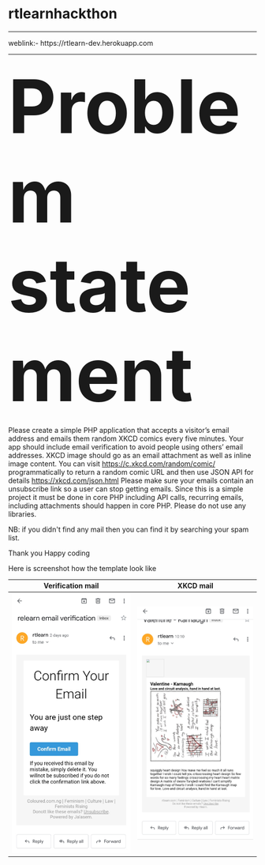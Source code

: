 # rtlearnhackthon
<hr/>
weblink:- https://rtlearn-dev.herokuapp.com
<hr/>
<b style="font-size:150px;">Problem statement</b>

Please create a simple PHP application that accepts a visitor’s email address and emails them random XKCD comics every five minutes.
Your app should include email verification to avoid people using others’ email addresses.
XKCD image should go as an email attachment as well as inline image content.
You can visit https://c.xkcd.com/random/comic/ programmatically to return a random comic URL and then use JSON API for details https://xkcd.com/json.html
Please make sure your emails contain an unsubscribe link so a user can stop getting emails.
Since this is a simple project it must be done in core PHP including API calls, recurring emails, including attachments should happen in core PHP. Please do not use any libraries.


NB: if you didn't find any mail then you can find it by searching your spam list.

Thank you
Happy coding 

Here is screenshot how the template look like 

|Verification mail|XKCD mail|
|-----------------|---------|
|![](https://raw.githubusercontent.com/debadutta98/rtlearnhackthon/master/Screenshot_20210617-104526_Gmail.jpg)|![](https://raw.githubusercontent.com/debadutta98/rtlearnhackthon/master/Screenshot_20210617-104506_Gmail.jpg)|

